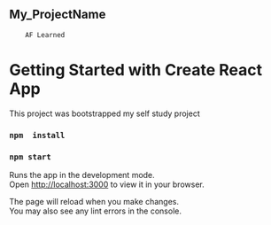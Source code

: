 ## My_ProjectName
        AF Learned
# Getting Started with Create React App


This project was bootstrapped
my self study project
### `npm  install`



### `npm start`

Runs the app in the development mode.\
Open [http://localhost:3000](http://localhost:3000) to view it in your browser.

The page will reload when you make changes.\
You may also see any lint errors in the console.

